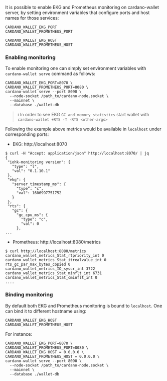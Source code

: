 It is possible to enable EKG and Prometheus monitoring on cardano-wallet server, by setting environment variables that configure ports and host names for those services:
```
CARDANO_WALLET_EKG_PORT
CARDANO_WALLET_PROMETHEUS_PORT

CARDANO_WALLET_EKG_HOST
CARDANO_WALLET_PROMETHEUS_HOST
```
### Enabling monitoring
To enable monitoring one can simply set environment variables with `cardano-wallet serve` command as follows:
```
CARDANO_WALLET_EKG_PORT=8070 \
CARDANO_WALLET_PROMETHEUS_PORT=8080 \
cardano-wallet serve --port 8090 \
  --node-socket /path_to/cardano-node.socket \
  --mainnet \
  --database ./wallet-db
```
> :information_source: In order to see EKG `GC and memory statistics` start wallet with `cardano-wallet +RTS -T -RTS <other-args>`
> 

Following the example above metrics would be available in `localhost` under corresponding ports:
 - EKG: http://localhost:8070
 ```
 $ curl -H "Accept: application/json" http://localhost:8070/ | jq
{
  "iohk-monitoring version": {
    "type": "l",
    "val": "0.1.10.1"
  },
  "ekg": {
    "server_timestamp_ms": {
      "type": "c",
      "val": 1606997751752
    }
  },
  "rts": {
    "gc": {
      "gc_cpu_ms": {
        "type": "c",
        "val": 0
      },
...
 ```
 - Prometheus: http://localhost:8080/metrics  
 ```
 $ curl http://localhost:8080/metrics 
cardano_wallet_metrics_Stat_rtpriority_int 0
cardano_wallet_metrics_Stat_itrealvalue_int 0
rts_gc_par_max_bytes_copied 0
cardano_wallet_metrics_IO_syscr_int 3722
cardano_wallet_metrics_Stat_minflt_int 6731
cardano_wallet_metrics_Stat_cminflt_int 0
....
 ```

### Binding monitoring

By default both EKG and Prometheus monitoring is bound to `localhost`. One can bind it to different hostname using:

```
CARDANO_WALLET_EKG_HOST
CARDANO_WALLET_PROMETHEUS_HOST
```

For instance:

```
CARDANO_WALLET_EKG_PORT=8070 \
CARDANO_WALLET_PROMETHEUS_PORT=8080 \
CARDANO_WALLET_EKG_HOST = 0.0.0.0 \
CARDANO_WALLET_PROMETHEUS_HOST = 0.0.0.0 \
cardano-wallet serve --port 8090 \
  --node-socket /path_to/cardano-node.socket \
  --mainnet \
  --database ./wallet-db
```


